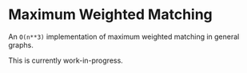 # Maximum Weighted Matching

An `O(n**3)` implementation of maximum weighted matching in general graphs.

This is currently work-in-progress.
